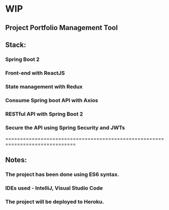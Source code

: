 # WIP
## Project Portfolio Management Tool

## Stack:
  ### Spring Boot 2
  ### Front-end with ReactJS
  ### State management with Redux
  ### Consume Spring boot API with Axios
  ### RESTful API with Spring Boot 2
  ### Secure the API using Spring Security and JWTs

==============================================================================

## Notes:
  ### The project has been done using ES6 syntax.
  ### IDEs used - IntelliJ, Visual Studio Code
  ### The project will be deployed to Heroku.

